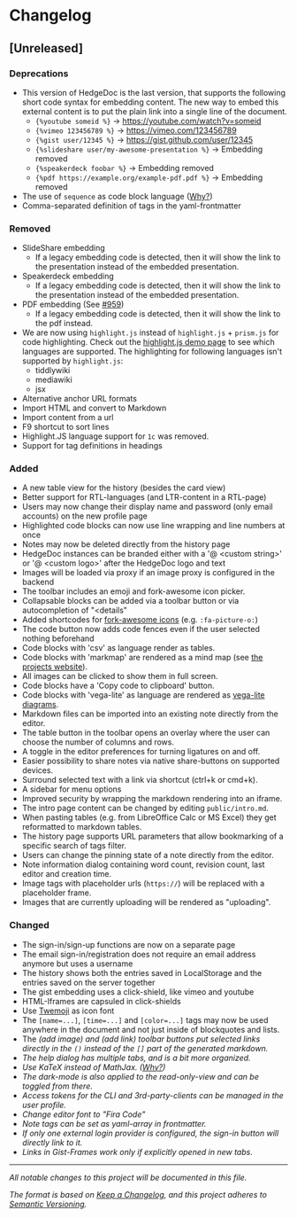 <!--
SPDX-FileCopyrightText: 2021 The HedgeDoc developers (see AUTHORS file)

SPDX-License-Identifier: CC-BY-SA-4.0
-->

# Changelog

## [Unreleased]

### Deprecations
- This version of HedgeDoc is the last version, that supports the following short code syntax for embedding content. The
  new way to embed this external content is to put the plain link into a single line of the document.
    - `{%youtube someid %}` -> https://youtube.com/watch?v=someid
    - `{%vimeo 123456789 %}` -> https://vimeo.com/123456789
    - `{%gist user/12345 %}` -> https://gist.github.com/user/12345
    - `{%slideshare user/my-awesome-presentation %}` -> Embedding removed
    - `{%speakerdeck foobar %}` -> Embedding removed
    - `{%pdf https://example.org/example-pdf.pdf %}` -> Embedding removed
- The use of `sequence` as code block language ([Why?](https://github.com/hedgedoc/react-client/issues/488#issuecomment-683262875))
- Comma-separated definition of tags in the yaml-frontmatter

### Removed

- SlideShare embedding
    - If a legacy embedding code is detected, then it will show the link to the presentation instead of the embedded
      presentation.
- Speakerdeck embedding
    - If a legacy embedding code is detected, then it will show the link to the presentation instead of the embedded
      presentation.
- PDF embedding (See [#959](https://github.com/hedgedoc/react-client/issues/959))
    - If a legacy embedding code is detected, then it will show the link to the pdf instead.
- We are now using `highlight.js` instead of `highlight.js` + `prism.js` for code highlighting. Check out
  the [highlight.js demo page](https://highlightjs.org/static/demo/) to see which languages are supported. The
  highlighting for following languages isn't supported by `highlight.js`:
    - tiddlywiki
    - mediawiki
    - jsx
- Alternative anchor URL formats
- Import HTML and convert to Markdown
- Import content from a url
- F9 shortcut to sort lines
- Highlight.JS language support for `1c` was removed.
- Support for tag definitions in headings

### Added

- A new table view for the history (besides the card view)
- Better support for RTL-languages (and LTR-content in a RTL-page)
- Users may now change their display name and password (only email accounts) on the new profile page
- Highlighted code blocks can now use line wrapping and line numbers at once
- Notes may now be deleted directly from the history page
- HedgeDoc instances can be branded either with a '@ \<custom string\>' or '@ \<custom logo\>' after the HedgeDoc logo and text
- Images will be loaded via proxy if an image proxy is configured in the backend
- The toolbar includes an emoji and fork-awesome icon picker.
- Collapsable blocks can be added via a toolbar button or via autocompletion of "<details"
- Added shortcodes for [fork-awesome icons](https://forkaweso.me/Fork-Awesome/icons/) (e.g. `:fa-picture-o:`)
- The code button now adds code fences even if the user selected nothing beforehand
- Code blocks with 'csv' as language render as tables.
- Code blocks with 'markmap' are rendered as a mind map (see [the projects website](https://markmap.js.org/repl)).
- All images can be clicked to show them in full screen.
- Code blocks have a 'Copy code to clipboard' button.
- Code blocks with 'vega-lite' as language are rendered as [vega-lite diagrams](https://vega.github.io/vega-lite/examples/).
- Markdown files can be imported into an existing note directly from the editor.
- The table button in the toolbar opens an overlay where the user can choose the number of columns and rows.
- A toggle in the editor preferences for turning ligatures on and off.
- Easier possibility to share notes via native share-buttons on supported devices.
- Surround selected text with a link via shortcut (ctrl+k or cmd+k).
- A sidebar for menu options
- Improved security by wrapping the markdown rendering into an iframe.
- The intro page content can be changed by editing `public/intro.md`.
- When pasting tables (e.g. from LibreOffice Calc or MS Excel) they get reformatted to markdown tables.
- The history page supports URL parameters that allow bookmarking of a specific search of tags filter.
- Users can change the pinning state of a note directly from the editor.
- Note information dialog containing word count, revision count, last editor and creation time.
- Image tags with placeholder urls (`https://`) will be replaced with a placeholder frame.
- Images that are currently uploading will be rendered as "uploading".

### Changed

- The sign-in/sign-up functions are now on a separate page
- The email sign-in/registration does not require an email address anymore but uses a username
- The history shows both the entries saved in LocalStorage and the entries saved on the server together
- The gist embedding uses a click-shield, like vimeo and youtube
- HTML-Iframes are capsuled in click-shields
- Use [Twemoji](https://twemoji.twitter.com/) as icon font
- The `[name=...]`, `[time=...]` and `[color=...]` tags may now be used anywhere in the document and not just inside of blockquotes and lists.
- The <i class="fa fa-picture-o"/> (add image) and <i class="fa fa-link"/> (add link) toolbar buttons put selected links directly in the `()` instead of the `[]` part of the generated markdown.
- The help dialog has multiple tabs, and is a bit more organized.
- Use KaTeX instead of MathJax. ([Why?](https://github.com/hedgedoc/react-client/issues/495))
- The dark-mode is also applied to the read-only-view and can be toggled from there.
- Access tokens for the CLI and 3rd-party-clients can be managed in the user profile.
- Change editor font to "Fira Code"
- Note tags can be set as yaml-array in frontmatter.
- If only one external login provider is configured, the sign-in button will directly link to it.
- Links in Gist-Frames work only if explicitly opened in new tabs.

---

All notable changes to this project will be documented in this file.

The format is based on [Keep a Changelog](https://keepachangelog.com/en/1.0.0/),
and this project adheres to [Semantic Versioning](https://semver.org/spec/v2.0.0.html).
